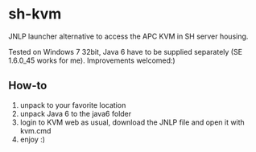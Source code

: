 # sh-kvm
JNLP launcher alternative to access the APC KVM in SH server housing.

Tested on Windows 7 32bit, Java 6 have to be supplied separately (SE 1.6.0_45 works for me). Improvements welcomed:)

## How-to
1) unpack to your favorite location
2) unpack Java 6 to the java6 folder
3) login to KVM web as usual, download the JNLP file and open it with kvm.cmd
4) enjoy :)
